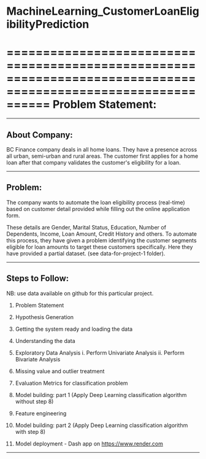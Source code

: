 # MachineLearning_CustomerLoanEligibilityPrediction

==============================================================================================================
   Problem Statement:
==============================================================================================================

--------------------------------------------------------------------------------------------------------------
About Company:
--------------------------------------------------------------------------------------------------------------
BC Finance company deals in all home loans. They have a presence across all urban, semi-urban and rural areas. 
The customer first applies for a home loan after that company validates the customer's eligibility for a loan.

--------------------------------------------------------------------------------------------------------------
Problem:
--------------------------------------------------------------------------------------------------------------
The company wants to automate the loan eligibility process (real-time) based on customer detail provided while 
filling out the online application form. 

These details are Gender, Marital Status, Education, Number of Dependents, Income, Loan Amount, Credit History 
and others. To automate this process, they have given a problem identifying the customer segments eligible for 
loan amounts to target these customers specifically. Here they have provided a partial dataset. 
(see data-for-project-1 folder).

------------------------------------------------------------------------------------------------------------
Steps to Follow:
------------------------------------------------------------------------------------------------------------

NB: use data available on github for this particular project.

1. Problem Statement
2. Hypothesis Generation
3. Getting the system ready and loading the data
3. Understanding the data
4. Exploratory Data Analysis
 	i. Perform Univariate Analysis
 	ii. Perform Bivariate Analysis

5. Missing value and outlier treatment
6. Evaluation Metrics for classification problem
7. Model building: part 1 (Apply Deep Learning classification algorithm without step 8)
8. Feature engineering
9. Model building: part 2 (Apply Deep Learning classification algorithm with step 8)
10. Model deployment - Dash app on https://www.render.com
---------------------------------------------------------------------------------------------------------------------------
